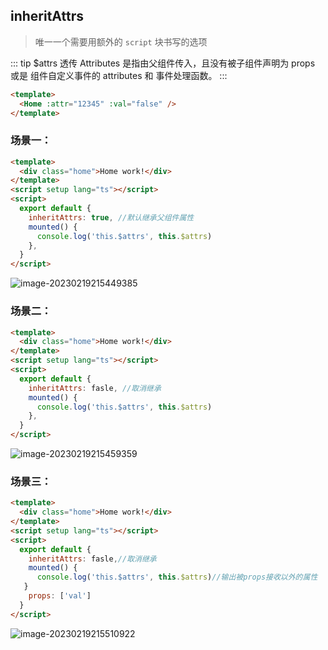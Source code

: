 ## inheritAttrs

> 唯一一个需要用额外的 `script` 块书写的选项

::: tip $attrs
透传 Attributes 是指由父组件传入，且没有被子组件声明为 props 或是 组件自定义事件的 attributes 和 事件处理函数。
:::

```html
<template>
  <Home :attr="12345" :val="false" />
</template>
```

### 场景一：

```html
<template>
  <div class="home">Home work!</div>
</template>
<script setup lang="ts"></script>
<script>
  export default {
    inheritAttrs: true, //默认继承父组件属性
    mounted() {
      console.log('this.$attrs', this.$attrs)
    },
  }
</script>
```

![image-20230219215449385](https://zerdocs.oss-cn-shanghai.aliyuncs.com/febasis/202302192154427.png)

### 场景二：

```html
<template>
  <div class="home">Home work!</div>
</template>
<script setup lang="ts"></script>
<script>
  export default {
    inheritAttrs: fasle, //取消继承
    mounted() {
      console.log('this.$attrs', this.$attrs)
    },
  }
</script>
```

![image-20230219215459359](https://zerdocs.oss-cn-shanghai.aliyuncs.com/febasis/202302192154391.png)

### 场景三：

```html
<template>
  <div class="home">Home work!</div>
</template>
<script setup lang="ts"></script>
<script>
  export default {
    inheritAttrs: fasle,//取消继承
    mounted() {
      console.log('this.$attrs', this.$attrs)//输出被props接收以外的属性
   }
    props: ['val']
  }
</script>
```

![image-20230219215510922](https://zerdocs.oss-cn-shanghai.aliyuncs.com/febasis/202302192155953.png)
